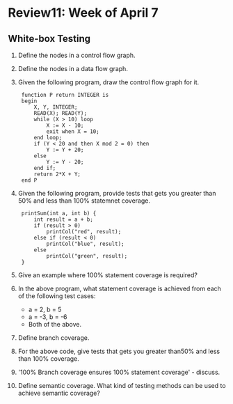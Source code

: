 # Review11: Week of April 7

## White-box Testing
1. Define the nodes in a control flow graph.
2. Define the nodes in a data flow graph.
3. Given the following program, draw the control flow graph for it.
    
        function P return INTEGER is
        begin
            X, Y, INTEGER;
            READ(X); READ(Y);
            while (X > 10) loop
                X := X - 10;
                exit when X = 10;
            end loop;
            if (Y < 20 and then X mod 2 = 0) then
                Y := Y + 20;
            else
                Y := Y - 20;
            end if;
            return 2*X + Y;
        end P

4. Given the following program, provide tests that gets you greater than 50% and less than 100% statemnet coverage.

        printSum(int a, int b) {
            int result = a + b;
            if (result > 0)
                printCol("red", result);
            else if (result < 0)
                printCol("blue", result);
            else
                printCol("green", result);
        }

5. Give an example where 100% statement coverage is required?
6. In the above program, what statement coverage is achieved from each of the following test cases:
    - a = 2, b = 5
    - a = -3, b = -6
    - Both of the above.
7. Define branch coverage. 
8. For the above code, give tests that gets you greater than50% and less than 100% coverage.
8. '100%  Branch coverage ensures 100% statement coverage' - discuss.
9. Define semantic coverage. What kind of testing methods can be used to achieve semantic coverage?